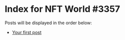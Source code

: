 # Index for NFT World #3357
Posts will be displayed in the order below:

- [Your first post](./001-first.md)

